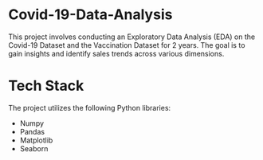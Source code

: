 # Covid-19-Data-Analysis
This project involves conducting an Exploratory Data Analysis (EDA) on the Covid-19 Dataset and the Vaccination Dataset for 2 years. The goal is to gain insights and identify sales trends across various dimensions.

# Tech Stack
The project utilizes the following Python libraries:

* Numpy
* Pandas
* Matplotlib
* Seaborn

